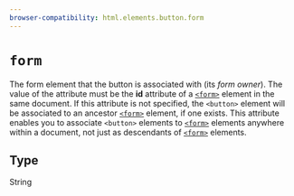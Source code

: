 ```yaml
---
browser-compatibility: html.elements.button.form
---
```


# `form`

The form element that the button is associated with (its *form
owner*). The value of the attribute must be the **id** attribute of
a
[`<form>`](/en-US/docs/Web/HTML/Element/form)
element in the same document. If this attribute is not specified,
the `<button>` element will be associated to an ancestor
[`<form>`](/en-US/docs/Web/HTML/Element/form)
element, if one exists. This attribute enables you to associate
`<button>` elements to
[`<form>`](/en-US/docs/Web/HTML/Element/form)
elements anywhere within a document, not just as descendants of
[`<form>`](/en-US/docs/Web/HTML/Element/form)
elements.

## Type

String
